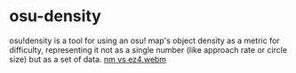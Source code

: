 # osu-density
osu!density is a tool for using an osu! map's object density as a metric for difficulty, representing it not as a single number (like approach rate or circle size) but as a set of data.
[nm vs ez4.webm](https://user-images.githubusercontent.com/98660733/200195509-8bc80ab5-6c4c-4c7e-94ec-4c834f4ef1cf.webm)
